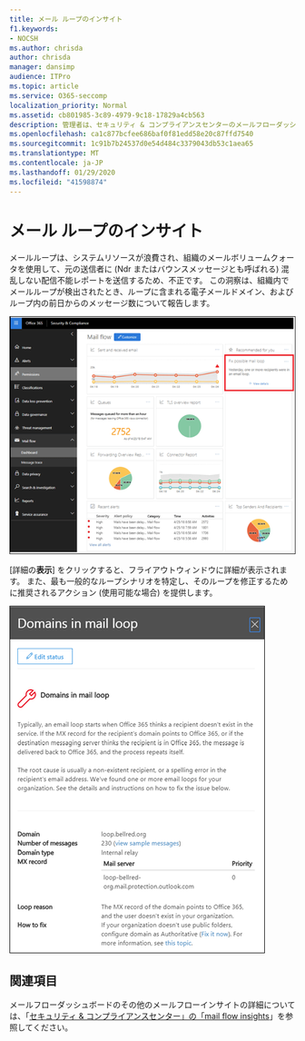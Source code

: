 ```yaml
---
title: メール ループのインサイト
f1.keywords:
- NOCSH
ms.author: chrisda
author: chrisda
manager: dansimp
audience: ITPro
ms.topic: article
ms.service: O365-seccomp
localization_priority: Normal
ms.assetid: cb801985-3c89-4979-9c18-17829a4cb563
description: 管理者は、セキュリティ & コンプライアンスセンターのメールフローダッシュボードにあるメールループについて理解できます。
ms.openlocfilehash: ca1c877bcfee686baf0f81edd58e20c87ffd7540
ms.sourcegitcommit: 1c91b7b24537d0e54d484c3379043db53c1aea65
ms.translationtype: MT
ms.contentlocale: ja-JP
ms.lasthandoff: 01/29/2020
ms.locfileid: "41598874"
---
```

# <a name="mail-loop-insight"></a>メール ループのインサイト

メールループは、システムリソースが浪費され、組織のメールボリュームクォータを使用して、元の送信者に (Ndr またはバウンスメッセージとも呼ばれる) 混乱しない配信不能レポートを送信するため、不正です。 この洞察は、組織内でメールループが検出されたとき、ループに含まれる電子メールドメイン、およびループ内の前日からのメッセージ数について報告します。

![セキュリティ & コンプライアンスセンターのメールフローダッシュボードにあるメールループの洞察](../media/c3f707cb-4c89-4e88-989c-81ce1d1d6b99.png)

[詳細の**表示**] をクリックすると、フライアウトウィンドウに詳細が表示されます。 また、最も一般的なループシナリオを特定し、そのループを修正するために推奨されるアクション (使用可能な場合) を提供します。

![メールフローダッシュボードの [詳細を表示] ループをクリックした後のフライアウトウィンドウ](../media/f7e21300-c62f-41ec-853f-4a2775cd8aa7.png)

## <a name="see-also"></a>関連項目

メールフローダッシュボードのその他のメールフローインサイトの詳細については、「[セキュリティ & コンプライアンスセンター」の「mail flow insights](mail-flow-insights-v2.md)」を参照してください。
